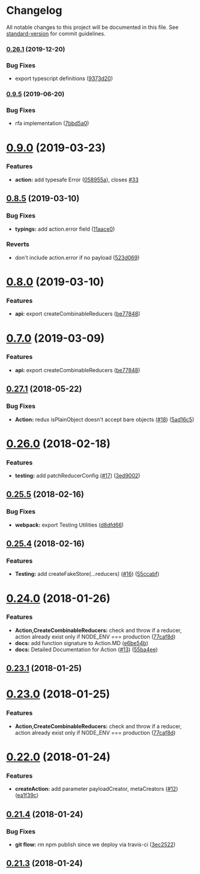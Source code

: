 # Changelog

All notable changes to this project will be documented in this file. See [standard-version](https://github.com/conventional-changelog/standard-version) for commit guidelines.

### [0.26.1](https://github.com/Code-Y/redux-fluent/compare/v0.9.8...v0.26.1) (2019-12-20)

### Bug Fixes

* export typescript definitions ([9373d20](https://github.com/Code-Y/redux-fluent/commit/9373d20))






### [0.9.5](https://github.com/Code-Y/redux-fluent/compare/v0.9.4...v0.9.5) (2019-06-20)


### Bug Fixes

* rfa implementation ([7bbd5a0](https://github.com/Code-Y/redux-fluent/commit/7bbd5a0))



# [0.9.0](https://github.com/Code-Y/redux-fluent/compare/v0.8.11...v0.9.0) (2019-03-23)


### Features

* **action:** add typesafe Error ([058955a](https://github.com/Code-Y/redux-fluent/commit/058955a)), closes [#33](https://github.com/Code-Y/redux-fluent/issues/33)


## [0.8.5](https://github.com/Code-Y/redux-fluent/compare/v0.8.4...v0.8.5) (2019-03-10)


### Bug Fixes

* **typings:** add action.error field ([11aace0](https://github.com/Code-Y/redux-fluent/commit/11aace0))


### Reverts

* don't include action.error if no payload ([523d069](https://github.com/Code-Y/redux-fluent/commit/523d069))



# [0.8.0](https://github.com/Code-Y/redux-fluent/compare/v0.6.2...v0.8.0) (2019-03-10)


### Features

* **api:** export createCombinableReducers ([be77848](https://github.com/Code-Y/redux-fluent/commit/be77848))



# [0.7.0](https://github.com/Code-Y/redux-fluent/compare/v0.6.2...v0.7.0) (2019-03-09)


### Features

* **api:** export createCombinableReducers ([be77848](https://github.com/Code-Y/redux-fluent/commit/be77848))


<a name="0.27.1"></a>
## [0.27.1](https://github.com/Code-Y/redux-fluent/compare/v0.27.0...v0.27.1) (2018-05-22)


### Bug Fixes

* **Action:** redux isPlainObject doesn't accept bare objects ([#18](https://github.com/Code-Y/redux-fluent/issues/18)) ([5ad16c5](https://github.com/Code-Y/redux-fluent/commit/5ad16c5))



<a name="0.26.0"></a>
# [0.26.0](https://github.com/Code-Y/redux-fluent/compare/v0.25.5...v0.26.0) (2018-02-18)


### Features

* **testing:** add patchReducerConfig ([#17](https://github.com/Code-Y/redux-fluent/issues/17)) ([3ed9002](https://github.com/Code-Y/redux-fluent/commit/3ed9002))



<a name="0.25.5"></a>
## [0.25.5](https://github.com/Code-Y/redux-fluent/compare/v0.25.4...v0.25.5) (2018-02-16)


### Bug Fixes

* **webpack:** export Testing Utilities ([d8dfd66](https://github.com/Code-Y/redux-fluent/commit/d8dfd66))



<a name="0.25.4"></a>
## [0.25.4](https://github.com/Code-Y/redux-fluent/compare/v0.24.4...v0.25.4) (2018-02-16)


### Features

* **Testing:** add createFakeStore(...reducers) ([#16](https://github.com/Code-Y/redux-fluent/issues/16)) ([55ccabf](https://github.com/Code-Y/redux-fluent/commit/55ccabf))

<a name="0.24.0"></a>
# [0.24.0](https://github.com/Code-Y/redux-fluent/compare/v0.22.2...v0.24.0) (2018-01-26)


### Features

* **Action,CreateCombinableReducers:** check and throw if a reducer, action already exist only if NODE_ENV === production ([77caf8d](https://github.com/Code-Y/redux-fluent/commit/77caf8d))
* **docs:** add function signature to Action.MD ([e6be54b](https://github.com/Code-Y/redux-fluent/commit/e6be54b))
* **docs:** Detailed Documentation for Action ([#13](https://github.com/Code-Y/redux-fluent/issues/13)) ([55ba4ee](https://github.com/Code-Y/redux-fluent/commit/55ba4ee))



<a name="0.23.1"></a>
## [0.23.1](https://github.com/Code-Y/redux-fluent/compare/v0.23.0...v0.23.1) (2018-01-25)



<a name="0.23.0"></a>
# [0.23.0](https://github.com/Code-Y/redux-fluent/compare/v0.22.2...v0.23.0) (2018-01-25)


### Features

* **Action,CreateCombinableReducers:** check and throw if a reducer, action already exist only if NODE_ENV === production ([77caf8d](https://github.com/Code-Y/redux-fluent/commit/77caf8d))



<a name="0.22.0"></a>
# [0.22.0](https://github.com/Code-Y/redux-fluent/compare/v0.21.4...v0.22.0) (2018-01-24)


### Features

* **createAction:** add parameter payloadCreator, metaCreators ([#12](https://github.com/Code-Y/redux-fluent/issues/12)) ([ea1f39c](https://github.com/Code-Y/redux-fluent/commit/ea1f39c))



<a name="0.21.4"></a>
## [0.21.4](https://github.com/Code-Y/redux-fluent/compare/v0.21.3...v0.21.4) (2018-01-24)


### Bug Fixes

* **git flow:** rm npm publish since we deploy via travis-ci ([3ec2522](https://github.com/Code-Y/redux-fluent/commit/3ec2522))



<a name="0.21.3"></a>
## [0.21.3](https://github.com/Code-Y/redux-fluent/compare/v0.21.2...v0.21.3) (2018-01-24)
